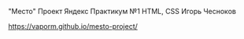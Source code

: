 "Место"
Проект Яндекс Практикум №1
HTML, CSS
Игорь Чесноков

https://vaporm.github.io/mesto-project/
